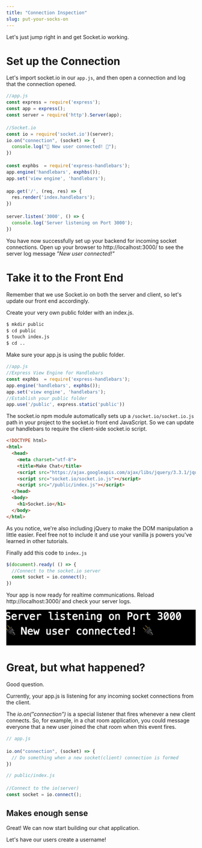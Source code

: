 ```yaml
---
title: "Connection Inspection"
slug: put-your-socks-on
---
```


Let's just jump right in and get Socket.io working.

# Set up the Connection

Let's import socket.io in our `app.js`, and then open a connection and log that the connection opened.

```js
//app.js
const express = require('express');
const app = express();
const server = require('http').Server(app);

//Socket.io
const io = require('socket.io')(server);
io.on("connection", (socket) => {
  console.log("🔌 New user connected! 🔌");
})

const exphbs  = require('express-handlebars');
app.engine('handlebars', exphbs());
app.set('view engine', 'handlebars');

app.get('/', (req, res) => {
  res.render('index.handlebars');
})

server.listen('3000', () => {
  console.log('Server listening on Port 3000');
})
```

You have now successfully set up your backend for incoming socket connections.
Open up your browser to http://localhost:3000/ to see the server log message *"New user connected!"*

# Take it to the Front End

Remember that we use Socket.io on both the server and client, so let's update our front end accordingly.

Create your very own public folder with an index.js.

```bash
$ mkdir public
$ cd public
$ touch index.js
$ cd ..
```

Make sure your app.js is using the public folder.

```js
//app.js
//Express View Engine for Handlebars
const exphbs  = require('express-handlebars');
app.engine('handlebars', exphbs());
app.set('view engine', 'handlebars');
//Establish your public folder
app.use('/public', express.static('public'))
```

The socket.io npm module automatically sets up a `/socket.io/socket.io.js` path in your project to the socket.io front end JavaScript. So we can update our handlebars to require the client-side socket.io script.

```html
<!DOCTYPE html>
<html>
  <head>
    <meta charset="utf-8">
    <title>Make Chat</title>
    <script src="https://ajax.googleapis.com/ajax/libs/jquery/3.3.1/jquery.min.js"></script>
    <script src="socket.io/socket.io.js"></script>
    <script src="/public/index.js"></script>
  </head>
  <body>
    <h1>Socket.io</h1>
  </body>
</html>
```

As you notice, we're also including jQuery to make the DOM manipulation a little easier. Feel free not to include it and use your vanilla js powers you've learned in other tutorials.

Finally add this code to `index.js`

```js
$(document).ready( () => {
  //Connect to the socket.io server
  const socket = io.connect();
})
```

Your app is now ready for realtime communications. Reload http://localhost:3000/ and check your server logs.

![Socket Connection](assets/log.png)

# Great, but what happened?

Good question.

Currently, your app.js is listening for any incoming socket connections from the client.

The *io.on("connection")* is a special listener that fires whenever a new client connects. So, for example, in a chat room application, you could message everyone that a new user joined the chat room when this event fires.

```js
// app.js

io.on("connection", (socket) => {
  // Do something when a new socket(client) connection is formed
})
```

```js
// public/index.js

//Connect to the io(server)
const socket = io.connect();
```

## Makes enough sense

Great! We can now start building our chat application.

Let's have our users create a username!
